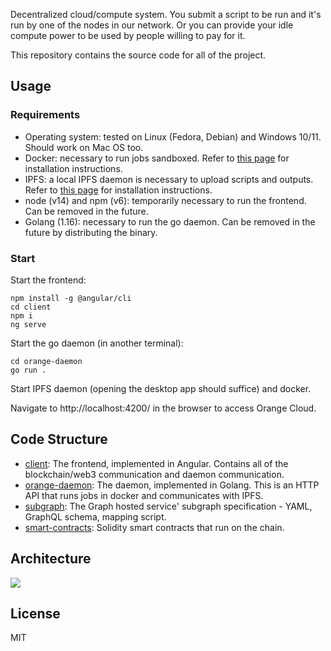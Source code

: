 Decentralized cloud/compute system. You submit a script to be run and it's run by one of the nodes in our network. Or you can provide your idle compute power to be used by people willing to pay for it.

This repository contains the source code for all of the project.

## Usage

### Requirements

 - Operating system: tested on Linux (Fedora, Debian) and Windows 10/11. Should work on Mac OS too.
 - Docker: necessary to run jobs sandboxed. Refer to [this page](https://docs.docker.com/engine/install/) for installation instructions.
 - IPFS: a local IPFS daemon is necessary to upload scripts and outputs. Refer to [this page](https://docs.ipfs.io/install/ipfs-desktop/) for installation instructions.
 - node (v14) and npm (v6): temporarily necessary to run the frontend. Can be removed in the future.
 - Golang (1.16): necessary to run the go daemon. Can be removed in the future by distributing the binary.

### Start

Start the frontend:
```
npm install -g @angular/cli
cd client
npm i
ng serve
```

Start the go daemon (in another terminal):
```
cd orange-daemon
go run .
```

Start IPFS daemon (opening the desktop app should suffice) and docker.

Navigate to http://localhost:4200/ in the browser to access Orange Cloud.

## Code Structure

 - [client](./client/): The frontend, implemented in Angular. Contains all of the blockchain/web3 communication and daemon communication.
 - [orange-daemon](./orange-daemon/): The daemon, implemented in Golang. This is an HTTP API that runs jobs in docker and communicates with IPFS.
 - [subgraph](./orangesubgraph/): The Graph hosted service' subgraph specification - YAML, GraphQL schema, mapping script.
 - [smart-contracts](./smart-contracts/): Solidity smart contracts that run on the chain.

## Architecture

![](./architecture.png)

## License

MIT
